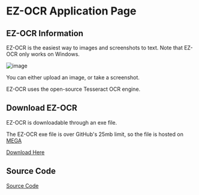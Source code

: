 <meta name="google-site-verification" content="F8Ufa_SpHQo4ghjjizetXA-5VN3SqYjXdZRCHhbX2t4" />

# EZ-OCR Application Page
## EZ-OCR Information

EZ-OCR is the easiest way to images and screenshots to text. Note that EZ-OCR only works on Windows.

![image](https://user-images.githubusercontent.com/66702878/113760164-86e39c80-96db-11eb-9aa4-7466639dc670.png)

You can either upload an image, or take a screenshot.

EZ-OCR uses the open-source Tesseract OCR engine.

## Download EZ-OCR

EZ-OCR is downloadable through an exe file.

The EZ-OCR exe file is over GitHub's 25mb limit, so the file is hosted on [MEGA](https://mega.io/)

[Download Here](https://mega.nz/file/7DJVwCQJ#SyfGDCY8xKQvG50w6kfJcdMeAxP5DJ8RtnSPUyDHWoM)

## Source Code

[Source Code](https://github.com/BouncyBird/ezocr/blob/main/EZOCR.py)
